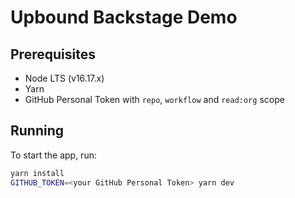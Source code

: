 # Upbound Backstage Demo

## Prerequisites

* Node LTS (v16.17.x)
* Yarn
* GitHub Personal Token with `repo`, `workflow` and `read:org` scope

## Running

To start the app, run:

```sh
yarn install
GITHUB_TOKEN=<your GitHub Personal Token> yarn dev
```
